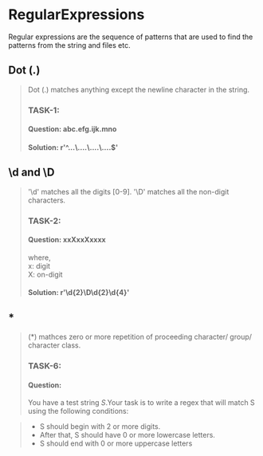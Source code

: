 # RegularExpressions
Regular expressions are the sequence of patterns that are used to find the patterns from the string and files etc. 

## Dot (.)</br>
>Dot (.) matches anything except the newline character in the string.</br>
>### TASK-1: </br>
>#### Question: abc.efg.ijk.mno</br>
>#### Solution: r'^...\\....\\....\\....$'

## \d and \D</br>
>'\d' matches all the digits [0-9].
>'\D' matches all the non-digit characters. 
>### TASK-2:</br> 
>#### Question: xxXxxXxxxx</br>
>where,</br>
>     x: digit</br>
>     X: on-digit</br>
>#### Solution: r'\d{2}\D\d{2}\d{4}'

## * 
>(*) mathces zero or more repetition of proceeding character/ group/  character class.
>### TASK-6:</br>
>#### Question: 
>You have a test string <i>S</i>.Your task is to write a regex that will match S using the following conditions:</br>

>* S should begin with 2 or more digits.</br>
>* After that, S should have 0 or more lowercase letters.</br>
>* S should end with 0 or more uppercase letters</br>
